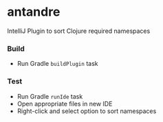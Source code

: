 # antandre
IntelliJ Plugin to sort Clojure required namespaces

### Build
- Run Gradle `buildPlugin` task

### Test
- Run Gradle `runIde` task
- Open appropriate files in new IDE
- Right-click and select option to sort namespaces
